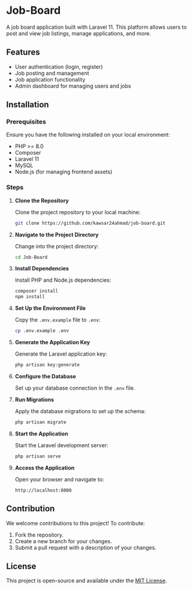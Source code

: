 
# Job-Board

A job board application built with Laravel 11. This platform allows users to post and view job listings, manage applications, and more.

## Features

- User authentication (login, register)
- Job posting and management
- Job application functionality
- Admin dashboard for managing users and jobs

## Installation

### Prerequisites

Ensure you have the following installed on your local environment:

- PHP >= 8.0
- Composer
- Laravel 11
- MySQL
- Node.js (for managing frontend assets)

### Steps

1. **Clone the Repository**

   Clone the project repository to your local machine:

   ```bash
   git clone https://github.com/kawsar24ahmad/job-board.git
   ```

2. **Navigate to the Project Directory**

   Change into the project directory:

   ```bash
   cd Job-Board
   ```

3. **Install Dependencies**

   Install PHP and Node.js dependencies:

   ```bash
   composer install
   npm install
   ```

4. **Set Up the Environment File**

   Copy the `.env.example` file to `.env`:

   ```bash
   cp .env.example .env
   ```

5. **Generate the Application Key**

   Generate the Laravel application key:

   ```bash
   php artisan key:generate
   ```

6. **Configure the Database**

   Set up your database connection in the `.env` file.

7. **Run Migrations**

   Apply the database migrations to set up the schema:

   ```bash
   php artisan migrate
   ```

8. **Start the Application**

   Start the Laravel development server:

   ```bash
   php artisan serve
   ```

9. **Access the Application**

   Open your browser and navigate to:

   ```
   http://localhost:8000
   ```

## Contribution

We welcome contributions to this project! To contribute:

1. Fork the repository.
2. Create a new branch for your changes.
3. Submit a pull request with a description of your changes.

## License

This project is open-source and available under the [MIT License](LICENSE).
